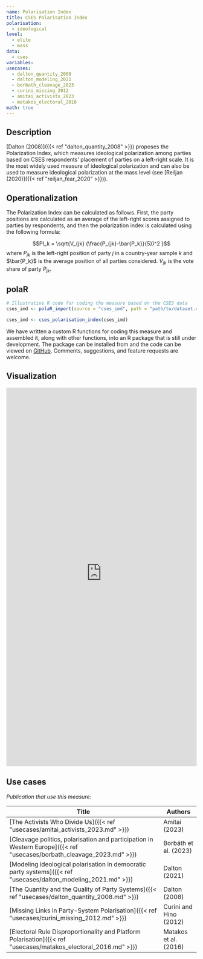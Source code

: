```yaml
---
name: Polarisation Index
title: CSES Polarisation Index
polarisation:
  - ideological
level:
  - elite
  - mass
data:
  - cses
variables: 
usecases:
  - dalton_quantity_2008
  - dalton_modeling_2021
  - borbath_cleavage_2023
  - curini_missing_2012
  - amitai_activists_2023
  - matakos_electoral_2016
math: true
---
```

## Description
[Dalton (2008)]({{< ref "dalton_quantity_2008" >}}) proposes the Polarization Index, which measures ideological polarization among parties based on CSES respondents' placement of parties on a left-right scale. It is the most widely used measure of ideological polarization and can also be used to measure ideological polarization at the mass level (see [Reiljan (2020)]({{< ref "reiljan_fear_2020" >}})).

## Operationalization
The Polarization Index can be calculated as follows. First, the party positions are calculated as an average of the left-right scores assigned to parties by respondents, and then the polarization index is calculated using the following formula:

$$PI_k = \sqrt{V_{jk} (\frac{P_{jk}-\bar{P_k}}{5})^2 }$$
where $P_{jk}$ is the left-right position of party $j$ in a country-year sample $k$ and $\bar{P_k}$ is the average position of all parties considered. $V_{jk}$ is the vote share of party $P_{jk}$.

## polaR
```r
# Illustrative R code for coding the measure based on the CSES data
cses_imd <- polaR_import(source = "cses_imd", path = "path/to/dataset.dta")

cses_imd <- cses_polarisation_index(cses_imd)
```
We have written a custom R functions for coding this measure and assembled it, along with other functions, into an R package that is still under development. The package can be installed from and the code can be viewed on [GitHub](https://github.com/felixgruenewald/polref). Comments, suggestions, and feature requests are welcome.

## Visualization
<iframe src="https://felixgruenewald.shinyapps.io/polarapp/?dataset=cses&measure=polarisation_index"
    frameborder="0"
    scrolling="yes" 
    style="overflow:hidden;width:100%" 
    height="1000" 
    width="100%"></iframe>

## Use cases
_Publication that use this measure:_

| Title                                                                                                      | Authors                |
| ---------------------------------------------------------------------------------------------------------- | ---------------------- |
| [The Activists Who Divide Us]({{< ref "usecases/amitai_activists_2023.md" >}})                                         | Amitai (2023)          |
| [Cleavage politics, polarisation and participation in Western Europe]({{< ref "usecases/borbath_cleavage_2023.md" >}}) | Borbáth et al. (2023)  |
| [Modeling ideological polarisation in democratic party systems]({{< ref "usecases/dalton_modeling_2021.md" >}})        | Dalton (2021)          |
| [The Quantity and the Quality of Party Systems]({{< ref "usecases/dalton_quantity_2008.md" >}})                        | Dalton (2008)          |
| [Missing Links in Party-System Polarisation]({{< ref "usecases/curini_missing_2012.md" >}})                            | Curini and Hino (2012) |
| [Electoral Rule Disproportionality and Platform Polarisation]({{< ref "usecases/matakos_electoral_2016.md" >}})        | Matakos et al. (2016)  |

